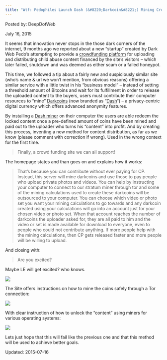 ```yaml
---
title: "Wtf: Pedophiles Launch Dash (&#8220;Darkcoin&#8221;) Mining Crowdfunding Platform"
---
```


Posted by: DeepDotWeb 

<span>July 16, 2015</span>

<p>It seems that innovation never stops in the those dark corners of the internet, 9 months ago we reported about a new &#8220;startup&#8221; created by Dark Web Pedo&#8217;s attempting to provide a <a href="/2014/11/09/as-drug-markets-are-seized-pedophiles-launch-a-crowdfunding-site/">crowdfunding platform</a> for uploading and distributing child abuse content financed by the site&#8217;s visitors &#8211; which later failed, shutdown and was deemed as either scam or a failed honeypot.</p>
<p>This time, we followed a tip about a fairly new and suspiciously similar site (who&#8217;s name &amp; url we won&#8217;t mention, from obvious reasons) offering a similar service with a little twist in his &#8220;business model&#8221; &#8211; instead of setting a threshold amount of Bitcoins and wait for its fulfillment in order to release the uploaded content to the buyers, users must contribute their computer resources to &#8220;mine&#8221; <a href="/?s=darkcoin">Darkcoins</a> (now branded as &#8220;<a href="https://www.dashpay.io/">Dash</a>&#8220;) &#8211; a privacy-centric digital currency which offers advanced anonymity features.</p>
<p>By installing a <a href="https://www.dashpay.io/mining/">Dash miner</a> on their computer the users are able redeem the locked content once a pre-defined amount of coins have been mined and paid out to the uploader who turns his &#8220;content&#8221; into profit. And by creating this process, inventing a new method for content distribution, as far as we know (please comment with correction if wrong). Used in the wrong context for the first time.</p>
<blockquote><p>Finally, a crowd funding site we can all support!</p></blockquote>
<p>The homepage states and than goes on and explains how it works:</p>
<blockquote><p>That&#8217;s because you can contribute without ever paying for CP. Instead, this server will mine darkcoins and use those to pay people who upload private photos and videos. You can help by instructing your computer to connect to our stratum miner through tor and some of the mining calculations used to create these darkcoins will be outsourced to your computer. You can choose which video or photo set you want your mining calculations to go towards and any darkcoin created using your calculations will go into an account just for your chosen video or photo set. When that account reaches the number of darkcoins the uploader asked for, they are all paid to him and the video or set is made available for download to everyone, even to people who could not contribute anything. If more people help with the mining calculations, then CP gets released faster and more people will be willing to upload.</p></blockquote>
<p>And closing with:</p>
<blockquote><p>Are you excited?</p></blockquote>
<p>Maybe LE will get excited? who knows.</p>

<img src="https://G-I-R.github.io/deepdotweb/imgs/2015/07/open1.png">

<p>The Site offers instructions on how to mine the coins safely through a Tor connection:</p>

<img src="https://G-I-R.github.io/deepdotweb/imgs/2015/07/safe3.png">

<p>With clear instruction of how to unlock the &#8220;content&#8221; using miners for various operating systems:</p>

<img src="https://G-I-R.github.io/deepdotweb/imgs/2015/07/unlock1.png">

<p>Lets just hope that this will fail like the previous one and that this method will be used to achieve better goals.</p>

Updated: 2015-07-16

